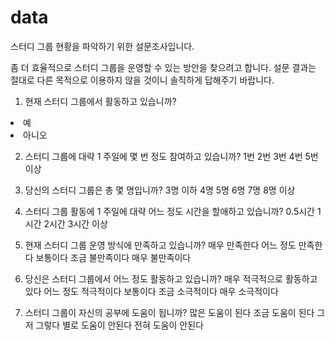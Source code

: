 # data

스터디 그룹  현황을 파악하기 위한 설문조사입니다.

좀 더 효율적으로  스터디 그룹을 운영할 수 있는 방안을 찾으려고 합니다.
설문 결과는 절대로 다른 목적으로 이용하지 않을 것이니 솔직하게 답해주기 바랍니다.

1. 현재 스터디 그룹에서 활동하고 있습니까?
  <li>예</li>
  <li>아니오</li>

2. 스터디 그룹에 대략 1 주일에 몇 번 정도 참여하고 있습니까?
1번
2번
3번
4번
5번 이상

3. 당신의 스터디 그룹은 총 몇 명입니까?
3명 이하
4명
5명
6명
7명
8명 이상

4. 스터디 그룹 활동에 1 주일에 대략 어느 정도 시간을 할애하고 있습니까?
0.5시간
1시간
2시간
3시간 이상

5. 현재 스터디 그룹 운영 방식에 만족하고 있습니까?
매우 만족한다
어느 정도 만족한다
보통이다
조금 불만족이다
매우 불만족이다

6. 당신은 스터디 그룹에서 어느 정도 활동하고 있습니까?
매우 적극적으로 활동하고 있다
어느 정도 적극적이다
보통이다
조금 소극적이다
매우 소극적이다

7. 스터디 그룹이 자신의 공부에 도움이 됩니까? 
많은 도움이 된다
조금 도움이 된다
그저 그렇다
별로 도움이 안된다
전혀 도움이 안된다

